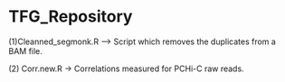# TFG_Repository
(1)Cleanned_segmonk.R --> Script which removes the duplicates from a BAM file. 

(2) Corr.new.R -> Correlations measured for PCHi-C raw reads. 
